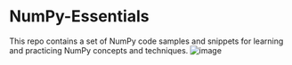 # NumPy-Essentials
This repo contains  a set of NumPy code samples and snippets for learning and practicing NumPy concepts and techniques.
![image](https://user-images.githubusercontent.com/81038112/233698503-045704db-d9a3-43c2-ab49-bb785bd8d4b4.png)

